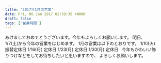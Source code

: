 ```yaml
---
title: '2017年1月の営業'
date: Fri, 06 Jan 2017 02:59:35 +0000
draft: false
tags: ['営業時間']
---
```


あけましておめでとうございます。今年もよろしくお願いします。 明日、1/7(土)から今年の営業をはじめます。 1月の営業は以下のとおりです。 1/10(火) 振替定休日 1/16(月) 定休日 1/23(月) 定休日 1/30(月) 定休日   今年もかわいい飾りつけなどをしてお待ちしたいと思いますので、 よろしくお願いします。